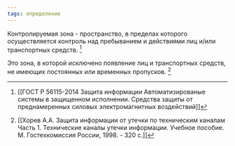 ```yaml
---
tags: определение
---
```

Контролируемая зона - пространство, в пределах которого осуществляется контроль над пребыванием и действиями лиц и/или транспортных средств. [^1]

Это зона, в которой исключено появление лиц и транспортных средств, не имеющих постоянных или временных пропусков. [^2]

[^1]:[[ГОСТ Р 56115-2014 Защита информации Автоматизированые системы в защищенном исполнении. Средства защиты от преднамеренных силовых электромагнитных воздействий]]
[^2]:[[Хорев А.А. Защита информации от утечки по техническим каналам Часть 1. Технические каналы утечки информации. Учебное пособие. М. Гостехкомиссия России, 1998. - 320 с.]]